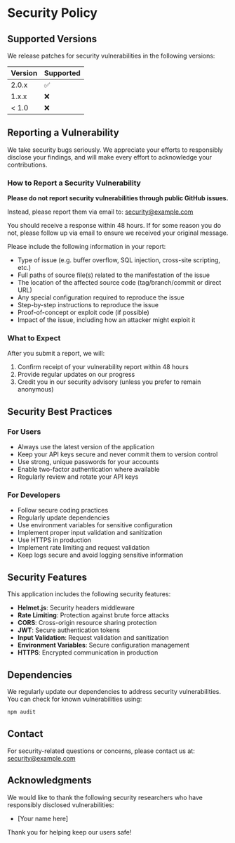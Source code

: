 # Security Policy

## Supported Versions

We release patches for security vulnerabilities in the following versions:

| Version | Supported          |
| ------- | ------------------ |
| 2.0.x   | :white_check_mark: |
| 1.x.x   | :x:                |
| < 1.0   | :x:                |

## Reporting a Vulnerability

We take security bugs seriously. We appreciate your efforts to responsibly disclose your findings, and will make every effort to acknowledge your contributions.

### How to Report a Security Vulnerability

**Please do not report security vulnerabilities through public GitHub issues.**

Instead, please report them via email to: security@example.com

You should receive a response within 48 hours. If for some reason you do not, please follow up via email to ensure we received your original message.

Please include the following information in your report:

- Type of issue (e.g. buffer overflow, SQL injection, cross-site scripting, etc.)
- Full paths of source file(s) related to the manifestation of the issue
- The location of the affected source code (tag/branch/commit or direct URL)
- Any special configuration required to reproduce the issue
- Step-by-step instructions to reproduce the issue
- Proof-of-concept or exploit code (if possible)
- Impact of the issue, including how an attacker might exploit it

### What to Expect

After you submit a report, we will:

1. Confirm receipt of your vulnerability report within 48 hours
2. Provide regular updates on our progress
3. Credit you in our security advisory (unless you prefer to remain anonymous)

## Security Best Practices

### For Users

- Always use the latest version of the application
- Keep your API keys secure and never commit them to version control
- Use strong, unique passwords for your accounts
- Enable two-factor authentication where available
- Regularly review and rotate your API keys

### For Developers

- Follow secure coding practices
- Regularly update dependencies
- Use environment variables for sensitive configuration
- Implement proper input validation and sanitization
- Use HTTPS in production
- Implement rate limiting and request validation
- Keep logs secure and avoid logging sensitive information

## Security Features

This application includes the following security features:

- **Helmet.js**: Security headers middleware
- **Rate Limiting**: Protection against brute force attacks
- **CORS**: Cross-origin resource sharing protection
- **JWT**: Secure authentication tokens
- **Input Validation**: Request validation and sanitization
- **Environment Variables**: Secure configuration management
- **HTTPS**: Encrypted communication in production

## Dependencies

We regularly update our dependencies to address security vulnerabilities. You can check for known vulnerabilities using:

```bash
npm audit
```

## Contact

For security-related questions or concerns, please contact us at: security@example.com

## Acknowledgments

We would like to thank the following security researchers who have responsibly disclosed vulnerabilities:

- [Your name here]

Thank you for helping keep our users safe!

